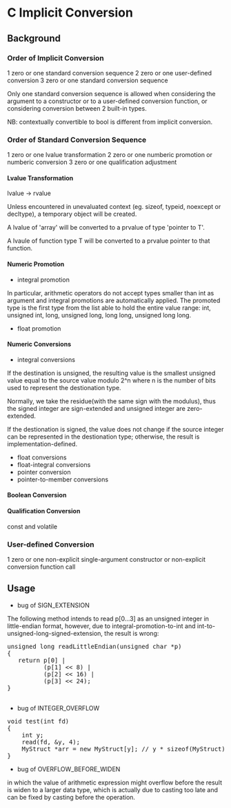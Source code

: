# C Implicit Conversion  

## Background

### Order of Implicit Conversion

1 zero or one standard conversion sequence
2 zero or one user-defined conversion
3 zero or one standard conversion sequence

Only one standard conversion sequence is allowed when considering the argument 
to a constructor or to a user-defined conversion function, or considering
conversion between 2 built-in types.

NB: contextually convertible to bool is different from implicit conversion.

### Order of Standard Conversion Sequence

1 zero or one lvalue transformation
2 zero or one numberic promotion or numberic conversion
3 zero or one qualification adjustment

#### Lvalue Transformation

lvalue -> rvalue

Unless encountered in unevaluated context (eg. sizeof, typeid, noexcept or
decltype), a temporary object will be created.

A lvalue of 'array' will be converted to a prvalue of type 'pointer to T'.

A lvaule of function type T will be converted to a prvalue pointer to that
function.

#### Numeric Promotion

- integral promotion

In particular, arithmetic operators do not accept types smaller than int as
argument and integral promotions are automatically applied. The promoted type
is the first type from the list able to hold the entire value range: int, 
unsigned int, long, unsigned long, long long, unsigned long long.

- float promotion

#### Numeric Conversions

- integral conversions

If the destination is unsigned, the resulting value is the smallest unsigned
value equal to the source value modulo 2^n where n is the number of bits used
to represent the destionation type.

Normally, we take the residue(with the same sign with the modulus), thus the 
signed integer are sign-extended and unsigned integer are zero-extended.

If the destionation is signed, the value does not change if the source integer
can be represented in the destionation type; otherwise, the result is
implementation-defined.

- float conversions
- float-integral conversions
- pointer conversion
- pointer-to-member conversions

#### Boolean Conversion

#### Qualification Conversion

const and volatile

### User-defined Conversion

1 zero or one non-explicit single-argument constructor or non-explicit 
conversion function call

## Usage

- bug of SIGN_EXTENSION

The following method intends to read p[0...3] as an unsigned integer in 
little-endian format, however, due to integral-promotion-to-int and
int-to-unsigned-long-signed-extension, the result is wrong:

<pre>
unsigned long readLittleEndian(unsigned char *p)
{
   return p[0] | 
          (p[1] << 8) |
          (p[2] << 16) |
          (p[3] << 24);
}

</pre>

- bug of INTEGER_OVERFLOW

<pre>
void test(int fd)
{
    int y;
    read(fd, &y, 4);
    MyStruct *arr = new MyStruct[y]; // y * sizeof(MyStruct) can overflow
}
</pre>

- bug of OVERFLOW_BEFORE_WIDEN

in which the value of arithmetic expression might overflow before the result
is widen to a larger data type, which is actually due to casting too late and
can be fixed by casting before the operation.
